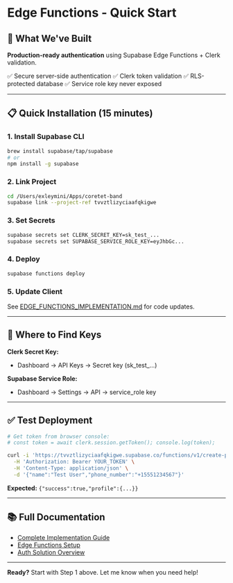 # Edge Functions - Quick Start

## 🎯 What We've Built

**Production-ready authentication** using Supabase Edge Functions + Clerk validation.

✅ Secure server-side authentication
✅ Clerk token validation
✅ RLS-protected database
✅ Service role key never exposed

---

## 📋 Quick Installation (15 minutes)

### 1. Install Supabase CLI
```bash
brew install supabase/tap/supabase
# or
npm install -g supabase
```

### 2. Link Project
```bash
cd /Users/exleymini/Apps/coretet-band
supabase link --project-ref tvvztlizyciaafqkigwe
```

### 3. Set Secrets
```bash
supabase secrets set CLERK_SECRET_KEY=sk_test_...
supabase secrets set SUPABASE_SERVICE_ROLE_KEY=eyJhbGc...
```

### 4. Deploy
```bash
supabase functions deploy
```

### 5. Update Client
See [EDGE_FUNCTIONS_IMPLEMENTATION.md](./EDGE_FUNCTIONS_IMPLEMENTATION.md) for code updates.

---

## 🔑 Where to Find Keys

**Clerk Secret Key:**
- Dashboard → API Keys → Secret key (sk_test_...)

**Supabase Service Role:**
- Dashboard → Settings → API → service_role key

---

## ✅ Test Deployment

```bash
# Get token from browser console:
# const token = await clerk.session.getToken(); console.log(token);

curl -i 'https://tvvztlizyciaafqkigwe.supabase.co/functions/v1/create-profile' \
  -H 'Authorization: Bearer YOUR_TOKEN' \
  -H 'Content-Type: application/json' \
  -d '{"name":"Test User","phone_number":"+15551234567"}'
```

**Expected:** `{"success":true,"profile":{...}}`

---

## 📚 Full Documentation

- [Complete Implementation Guide](./EDGE_FUNCTIONS_IMPLEMENTATION.md)
- [Edge Functions Setup](../supabase/EDGE_FUNCTIONS_SETUP.md)
- [Auth Solution Overview](./AUTH-SOLUTION-REVISED.md)

---

**Ready?** Start with Step 1 above. Let me know when you need help!